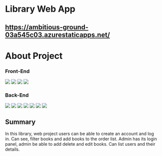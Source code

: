 # Library Web App

## https://ambitious-ground-03a545c03.azurestaticapps.net/

# About Project
### Front-End
![](https://img.shields.io/badge/Code-JavaScript-informational?style=flat&logo=javascript&logoColor=yellow&color=yellow) ![](https://img.shields.io/badge/Code-React-informational?style=flat&logo=react&logoColor=blue&color=6aa6f8) ![](https://img.shields.io/badge/UI-MaterualUI-informational?style=flat&logo=materialui&logoColor=blue&color=6aa6f8) ![](https://img.shields.io/badge/Lint-ESLint-informational?style=flat&logo=eslint&logoColor=darkblue&color=6aa6f8)

### Back-End
 ![](https://img.shields.io/badge/Tools-MongoDB-informational?style=flat&logo=mongodb&logoColor=green&color=green) ![](https://img.shields.io/badge/Code-Express-informational?style=flat&logo=express&logoColor=white&color=6aa6f8) ![](https://img.shields.io/badge/Auth-JWT-informational?style=flat&logo=jsonwebtokens&logoColor=red&color=6aa6f8) ![](https://img.shields.io/badge/Lint-ESLint-informational?style=flat&logo=eslint&logoColor=darkblue&color=6aa6f8) ![](https://img.shields.io/badge/CI/CD-GitHub_Actions-informational?style=flat&logo=githubactions&logoColor=white&color=6aa6f8) ![](https://img.shields.io/badge/Tools-Docker-informational?style=flat&logo=docker&logoColor=blue&color=6aa6f8) ![](https://img.shields.io/badge/Cloud-Azure-informational?style=flat&logo=microsoftazure&logoColor=blue&color=6aa6f8)

## Summary
In this library, web project users can be able to create an account and log in. Can see, filter books and add books to the order list. Admin has its login panel, admin be able to add delete and edit books. Can list users and their details.

